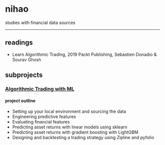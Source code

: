 # nihao
studies with financial data sources
___

## readings
- Learn Algorithmic Trading, 2019 Packt Publishing, Sebastien Donadio & Sourav Ghosh

## subprojects

### [Algorithmic Trading with ML](https://liveproject.manning.com/module/199_1_2/algorithmic-trading-with-machine-learning/introduction/start-project?)

#### project outline
- Setting up your local environment and sourcing the data
- Engineering predictive features
- Evaluating financial features
- Predicting asset returns with linear models using sklearn
- Predicting asset returns with gradient boosting with LightGBM 
- Designing and backtesting a trading strategy using Zipline and pyfolio

